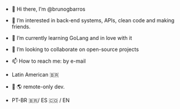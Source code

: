 - :vulcan_salute: Hi there, I’m @brunogbarros
- 👀 I’m interested in back-end systems, APIs, clean code and making friends.
- 🌱 I’m currently learning GoLang and in love with it
- 💞️ I’m looking to collaborate on open-source projects
- 📫 How to reach me: by e-mail 

- Latin American :brazil: 
- :house_with_garden: :earth_americas: remote-only dev.
- PT-BR :brazil:/ ES :colombia:  / EN 
<!---
brunogbarros/brunogbarros is a ✨ special ✨ repository because its `README.md` (this file) appears on your GitHub profile.
You can click the Preview link to take a look at your changes.
--->
